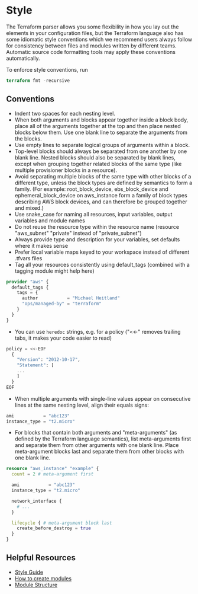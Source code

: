 # Style

The Terraform parser allows you some flexibility in how you lay out the elements in your configuration files, but the Terraform language also has some idiomatic style conventions which we recommend users always follow for consistency between files and modules written by different teams. Automatic source code formatting tools may apply these conventions automatically.

To enforce style conventions, run

```terraform
terraform fmt -recursive
```

## Conventions

* Indent two spaces for each nesting level.
* When both arguments and blocks appear together inside a block body, place all of the arguments together at the top and then place nested blocks below them. Use one blank line to separate the arguments from the blocks.
* Use empty lines to separate logical groups of arguments within a block.
* Top-level blocks should always be separated from one another by one blank line. Nested blocks should also be separated by blank lines, except when grouping together related blocks of the same type (like multiple provisioner blocks in a resource).
* Avoid separating multiple blocks of the same type with other blocks of a different type, unless the block types are defined by semantics to form a family. (For example: root_block_device, ebs_block_device and ephemeral_block_device on aws_instance form a family of block types describing AWS block devices, and can therefore be grouped together and mixed.)
* Use snake_case for naming all resources, input variables, output variables and module names
* Do not reuse the resource type within the resource name (resource "aws_subnet" "private" instead of "private_subnet")
* Always provide type and description for your variables, set defaults where it makes sense
* Prefer local variable maps keyed to your workspace instead of different .tfvars files
* Tag all your resources consistently using default_tags (combined with a tagging module might help here)

```terraform
provider "aws" {
  default_tags {
    tags = {
      author           = "Michael Heitland"
      "ops/managed-by" = "terraform"
    }
  }
}
```

* You can use `heredoc` strings, e.g. for a policy ("<<-" removes trailing tabs, it makes your code easier to read)

```terraform
policy = <<-EOF
  {
    "Version": "2012-10-17",
    "Statement": [
    ...
    ]
  }
EOF
```

* When multiple arguments with single-line values appear on consecutive lines at the same nesting level, align their equals signs:

```terraform
ami           = "abc123"
instance_type = "t2.micro"
```

* For blocks that contain both arguments and "meta-arguments" (as defined by the Terraform language semantics), list meta-arguments first and separate them from other arguments with one blank line. Place meta-argument blocks last and separate them from other blocks with one blank line.

```terraform
resource "aws_instance" "example" {
  count = 2 # meta-argument first

  ami           = "abc123"
  instance_type = "t2.micro"

  network_interface {
    # ...
  }

  lifecycle { # meta-argument block last
    create_before_destroy = true
  }
}
```

## Helpful Resources

* [Style Guide](https://www.terraform.io/language/syntax/style)
* [How to create modules](https://www.terraform.io/docs/language/modules/develop/index.html)
* [Module Structure](https://www.terraform.io/language/modules/develop/structure)
